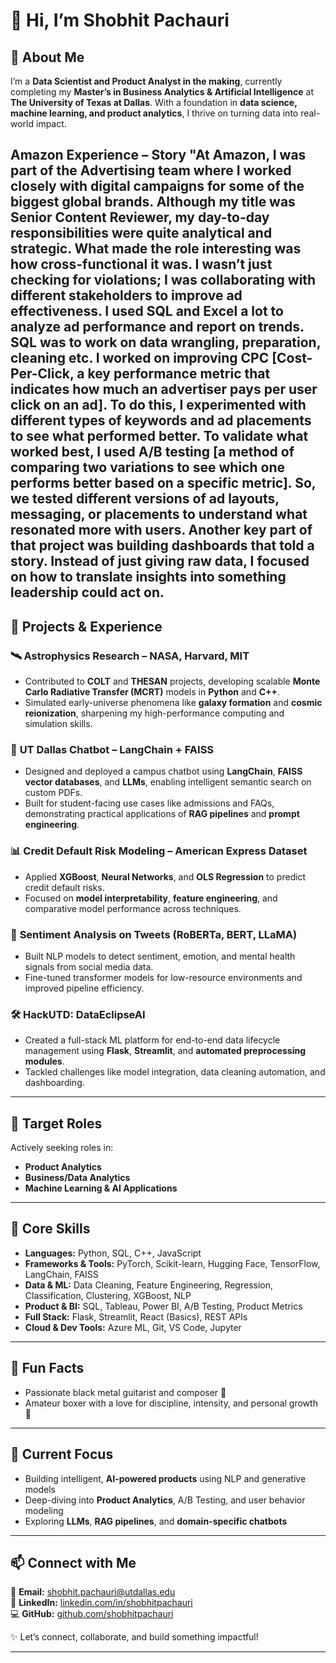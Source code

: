 # 👋 Hi, I’m Shobhit Pachauri

## 🚀 About Me

I’m a **Data Scientist and Product Analyst in the making**, currently completing my **Master’s in Business Analytics & Artificial Intelligence** at **The University of Texas at Dallas**. With a foundation in **data science, machine learning, and product analytics**, I thrive on turning data into real-world impact.

Amazon Experience – Story
"At Amazon, I was part of the Advertising team where I worked closely with digital campaigns for some of the biggest global brands. Although my title was Senior Content Reviewer, my day-to-day responsibilities were quite analytical and strategic.
What made the role interesting was how cross-functional it was. I wasn’t just checking for violations; I was collaborating with different stakeholders to improve ad effectiveness. I used SQL and Excel a lot to analyze ad performance and report on trends. SQL was to work on data wrangling, preparation, cleaning etc. 
I worked on improving CPC [Cost-Per-Click, a key performance metric that indicates how much an advertiser pays per user click on an ad]. To do this, I experimented with different types of keywords and ad placements to see what performed better.
To validate what worked best, I used A/B testing [a method of comparing two variations to see which one performs better based on a specific metric]. So, we tested different versions of ad layouts, messaging, or placements to understand what resonated more with users. 
Another key part of that project was building dashboards that told a story. Instead of just giving raw data, I focused on how to translate insights into something leadership could act on.
---

## 🔧 Projects & Experience

### 🛰️ **Astrophysics Research – NASA, Harvard, MIT**
- Contributed to **COLT** and **THESAN** projects, developing scalable **Monte Carlo Radiative Transfer (MCRT)** models in **Python** and **C++**.
- Simulated early-universe phenomena like **galaxy formation** and **cosmic reionization**, sharpening my high-performance computing and simulation skills.

### 💬 **UT Dallas Chatbot – LangChain + FAISS**
- Designed and deployed a campus chatbot using **LangChain**, **FAISS vector databases**, and **LLMs**, enabling intelligent semantic search on custom PDFs.
- Built for student-facing use cases like admissions and FAQs, demonstrating practical applications of **RAG pipelines** and **prompt engineering**.

### 📊 **Credit Default Risk Modeling – American Express Dataset**
- Applied **XGBoost**, **Neural Networks**, and **OLS Regression** to predict credit default risks.
- Focused on **model interpretability**, **feature engineering**, and comparative model performance across techniques.

### 🧠 **Sentiment Analysis on Tweets (RoBERTa, BERT, LLaMA)**
- Built NLP models to detect sentiment, emotion, and mental health signals from social media data.
- Fine-tuned transformer models for low-resource environments and improved pipeline efficiency.

### 🛠️ **HackUTD: DataEclipseAI**
- Created a full-stack ML platform for end-to-end data lifecycle management using **Flask**, **Streamlit**, and **automated preprocessing modules**.
- Tackled challenges like model integration, data cleaning automation, and dashboarding.

---

## 💼 Target Roles
Actively seeking roles in:
- **Product Analytics**
- **Business/Data Analytics**
- **Machine Learning & AI Applications**

---

## 🧠 Core Skills
- **Languages:** Python, SQL, C++, JavaScript  
- **Frameworks & Tools:** PyTorch, Scikit-learn, Hugging Face, TensorFlow, LangChain, FAISS  
- **Data & ML:** Data Cleaning, Feature Engineering, Regression, Classification, Clustering, XGBoost, NLP  
- **Product & BI:** SQL, Tableau, Power BI, A/B Testing, Product Metrics  
- **Full Stack:** Flask, Streamlit, React (Basics), REST APIs  
- **Cloud & Dev Tools:** Azure ML, Git, VS Code, Jupyter  

---

## 🎸 Fun Facts
- Passionate black metal guitarist and composer 🎸  
- Amateur boxer with a love for discipline, intensity, and personal growth 🥊

---

## 🌱 Current Focus
- Building intelligent, **AI-powered products** using NLP and generative models  
- Deep-diving into **Product Analytics**, A/B Testing, and user behavior modeling  
- Exploring **LLMs**, **RAG pipelines**, and **domain-specific chatbots**  

---

## 📫 Connect with Me  
📧 **Email:** shobhit.pachauri@utdallas.edu  
🔗 **LinkedIn:** [linkedin.com/in/shobhitpachauri](https://www.linkedin.com/in/shobhit-pachauri-a6b602165/)  
💻 **GitHub:** [github.com/shobhitpachauri](https://github.com/shobhitpachauri)  

✨ Let’s connect, collaborate, and build something impactful!

---
